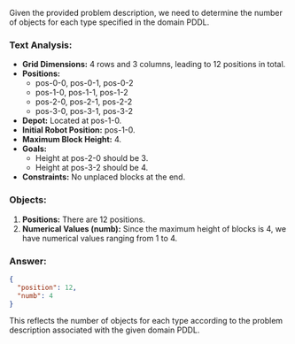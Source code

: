 Given the provided problem description, we need to determine the number of objects for each type specified in the domain PDDL.

### Text Analysis:
- **Grid Dimensions:** 4 rows and 3 columns, leading to 12 positions in total.
- **Positions:**
  - pos-0-0, pos-0-1, pos-0-2
  - pos-1-0, pos-1-1, pos-1-2
  - pos-2-0, pos-2-1, pos-2-2
  - pos-3-0, pos-3-1, pos-3-2
- **Depot:** Located at pos-1-0.
- **Initial Robot Position:** pos-1-0.
- **Maximum Block Height:** 4.
- **Goals:**
  - Height at pos-2-0 should be 3.
  - Height at pos-3-2 should be 4.
- **Constraints:** No unplaced blocks at the end.

### Objects:
1. **Positions:** There are 12 positions.
2. **Numerical Values (numb):** Since the maximum height of blocks is 4, we have numerical values ranging from 1 to 4.

### Answer:
```json
{
  "position": 12,
  "numb": 4
}
```

This reflects the number of objects for each type according to the problem description associated with the given domain PDDL.